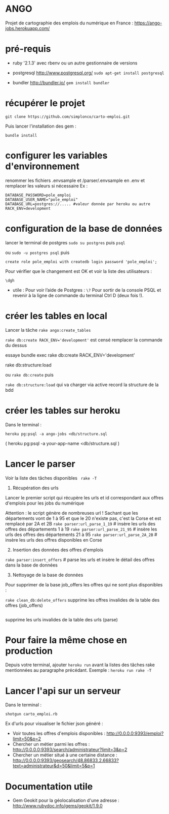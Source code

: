 # ANGO

Projet de cartographie des emplois du numérique en France :  https://ango-jobs.herokuapp.com/


# pré-requis

- ruby '2.1.3' avec rbenv ou un autre gestionnaire de versions
- postgresql http://www.postgresql.org/
`sudo apt-get install postgresql`

- bundler http://bundler.io/
`gem install bundler`


# récupérer le projet

`git clone https://github.com/simplonco/carto-emploi.git`

Puis lancer l'installation des gem :

`bundle install`


# configurer les variables d'environnement

renommer les fichiers .envsample et /parser/.envsample en .env et remplacer les valeurs si nécessaire
Ex :

```
DATABASE_PASSWORD=pole_emploi
DATABASE_USER_NAME="pole_emploi"
DATABASE_URL=postgres://..... #valeur donnée par heroku ou autre
RACK_ENV=development
```


# configuration de la base de données

lancer le terminal de postgres
`sudo su postgres`
puis
`psql`

ou `sudo -u postgres psql`
puis

`create role pole_emploi with createdb login password 'pole_emploi';`

Pour vérifier que le changement est OK et voir la liste des utilisateurs  :

`\dgh`

* utile :
Pour voir l’aide de Postgres :
`\?`
Pour sortir de la console PSQL et revenir à la ligne de commande du terminal Ctrl D (deux fois !).


# créer les tables en local

Lancer la tâche `rake ango:create_tables`

`rake db:create RACK_ENV='development'` est censé remplacer la commande du dessus

essaye bundle exec rake db:create RACK_ENV='development'

rake db:structure:load

ou
`rake db:create`
puis

`rake db:structure:load` qui va charger via active record la structure de la bdd


# créer les tables sur heroku

Dans le terminal :

`heroku pg:psql -a ango-jobs <db/structure.sql`

( heroku pg:psql -a your-app-name <db/structure.sql )


# Lancer le parser

Voir la liste des tâches disponibles ` rake -T`

 1. Récupération des urls

Lancer le premier script qui récupère les urls et id correspondant aux offres d'emplois pour les jobs du numérique

Attention : le script génère de nombreuses url !
Sachant que les départements vont de 1 à 95 et que le 20 n'existe pas, c'est la Corse et est remplacé par 2A et 2B
`rake parser:url_parse_1_19`   # insère les urls des offres des départements 1 à 19
`rake parser:url_parse_21_95`  # insère les urls des offres des départements 21 à 95
`rake parser:url_parse_2A_2B`  # insère les urls des offres disponibles en Corse

 2. Insertion des données des offres d'emplois

`rake parser:insert_offers`    # parse les urls et insère le détail des offres dans la base de données

 3. Nettoyage de la base de données

Pour supprimer de la base job_offers les offres qui ne sont plus disponibles :


```rake clean_db:delete_offers```
supprime les offres invalides de la table des offres (job_offers)

```rake clean_db:delete_urls
```
  supprime les urls invalides de la table des urls (parse)


# Pour faire la même chose en production

Depuis votre terminal, ajouter `heroku run` avant la listes des tâches rake mentionnées au paragraphe précédant.
Exemple :  `heroku run rake -T`


# Lancer l'api sur un serveur

Dans le terminal :

`shotgun carto_emploi.rb`


Ex d'urls pour visualiser le fichier json généré :

- Voir toutes les offres d'emplois disponibles : http://0.0.0.0:9393/emploi?limit=50&p=2
- Chercher un métier parmi les offres : http://0.0.0.0:9393/search/administrateur?limit=3&p=2
- Chercher un métier situé à une certaine distance : http://0.0.0.0:9393/geosearch/48.86833,2.66833?text=administrateur&d=50&limit=5&p=1


# Documentation utile

- Gem Geokit pour la géolocalisation d'une adresse : http://www.rubydoc.info/gems/geokit/1.9.0
